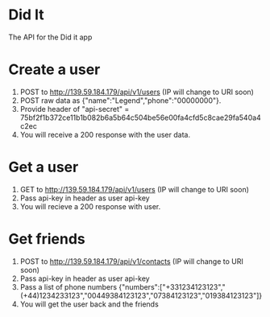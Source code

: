 # Did It
The API for the Did it app


# Create a user
1. POST to http://139.59.184.179/api/v1/users (IP will change to URI soon)
2. POST raw data as {"name":"Legend","phone":"00000000"}. 
3. Provide header of "api-secret" = 75bf2f1b372ce11b1b082b6a5b64c504be56e00fa4cfd5c8cae29fa540a4c2ec
4. You will receive a 200 response with the user data.

# Get a user
1. GET to http://139.59.184.179/api/v1/users (IP will change to URI soon)
2. Pass api-key in header as user api-key
3. You will recieve a 200 response with user.

# Get friends
1. POST to http://139.59.184.179/api/v1/contacts (IP will change to URI soon)
2. Pass api-key in header as user api-key
3. Pass a list of phone numbers {"numbers":["+331234123123","(+44)1234233123","00449384123123","07384123123","019384123123"]}
4. You will get the user back and the friends
